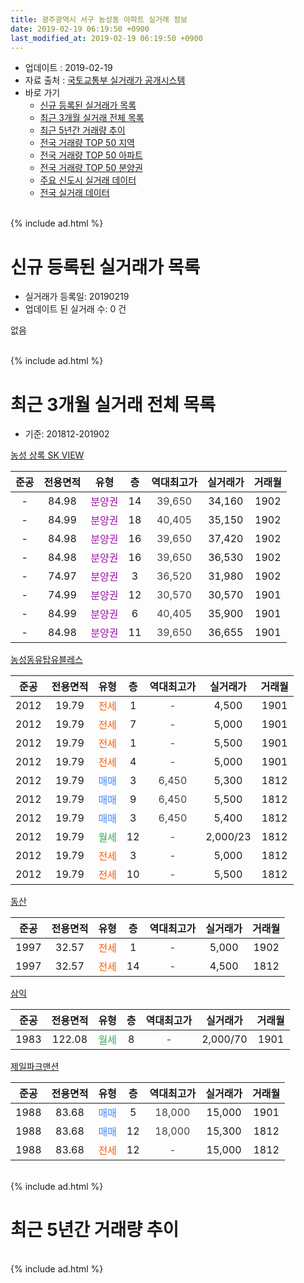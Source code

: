 ```yaml
---
title: 광주광역시 서구 농성동 아파트 실거래 정보
date: 2019-02-19 06:19:50 +0900
last_modified_at: 2019-02-19 06:19:50 +0900
---
```


* 업데이트 : 2019-02-19
* 자료 출처 : [국토교통부 실거래가 공개시스템](http://rt.molit.go.kr)
* 바로 가기
    * [신규 등록된 실거래가 목록](#신규-등록된-실거래가-목록)
    * [최근 3개월 실거래 전체 목록](#최근-3개월-실거래-전체-목록)
    * [최근 5년간 거래량 추이](#최근-5년간-거래량-추이)
    * [전국 거래량 TOP 50 지역](https://ayogom.github.io/apt-trade-info/최근-3개월-전국에서-가장-거래가-많이-발생한-지역)
    * [전국 거래량 TOP 50 아파트](https://ayogom.github.io/apt-trade-info/최근-3개월-전국에서-가장-거래가-많이-발생한-아파트)
    * [전국 거래량 TOP 50 분양권](https://ayogom.github.io/apt-trade-info/최근-3개월-전국에서-가장-거래가-많이-발생한-분양권)
    * [주요 신도시 실거래 데이터](https://ayogom.github.io/apt-trade-info/주요-신도시)
    * [전국 실거래 데이터](https://ayogom.github.io/apt-trade-info/전국)
<br>
{% include ad.html %}
<br>

# 신규 등록된 실거래가 목록
* 실거래가 등록일: 20190219
* 업데이트 된 실거래 수: 0 건

없음

<br>
{% include ad.html %}
<br>

# 최근 3개월 실거래 전체 목록
* 기준: 201812-201902


[농성 상록 SK VIEW](https://search.naver.com/search.naver?query=%EA%B4%91%EC%A3%BC%EA%B4%91%EC%97%AD%EC%8B%9C+%EC%84%9C%EA%B5%AC+%EB%86%8D%EC%84%B1%EB%8F%99+%EB%86%8D%EC%84%B1+%EC%83%81%EB%A1%9D+SK+VIEW)

|준공|전용면적|유형|층|역대최고가|실거래가|거래월|
|:---:|:---:|:---:|:---:|:---:|:---:|:---:|
|-|84.98|<span style="color:#9C11A5">분양권</span>|14|<span style="color:#444444">39,650</span>|34,160|1902|
|-|84.99|<span style="color:#9C11A5">분양권</span>|18|<span style="color:#444444">40,405</span>|35,150|1902|
|-|84.98|<span style="color:#9C11A5">분양권</span>|16|<span style="color:#444444">39,650</span>|37,420|1902|
|-|84.98|<span style="color:#9C11A5">분양권</span>|16|<span style="color:#444444">39,650</span>|36,530|1902|
|-|74.97|<span style="color:#9C11A5">분양권</span>|3|<span style="color:#444444">36,520</span>|31,980|1902|
|-|74.99|<span style="color:#9C11A5">분양권</span>|12|<span style="color:#444444">30,570</span>|30,570|1901|
|-|84.99|<span style="color:#9C11A5">분양권</span>|6|<span style="color:#444444">40,405</span>|35,900|1901|
|-|84.98|<span style="color:#9C11A5">분양권</span>|11|<span style="color:#444444">39,650</span>|36,655|1901|

[농성동유탑유블레스](https://search.naver.com/search.naver?query=%EA%B4%91%EC%A3%BC%EA%B4%91%EC%97%AD%EC%8B%9C+%EC%84%9C%EA%B5%AC+%EB%86%8D%EC%84%B1%EB%8F%99+%EB%86%8D%EC%84%B1%EB%8F%99%EC%9C%A0%ED%83%91%EC%9C%A0%EB%B8%94%EB%A0%88%EC%8A%A4)

|준공|전용면적|유형|층|역대최고가|실거래가|거래월|
|:---:|:---:|:---:|:---:|:---:|:---:|:---:|
|2012|19.79|<span style="color:#ff5a00">전세</span>|1|<span style="color:#444444">-</span>|4,500|1901|
|2012|19.79|<span style="color:#ff5a00">전세</span>|7|<span style="color:#444444">-</span>|5,000|1901|
|2012|19.79|<span style="color:#ff5a00">전세</span>|1|<span style="color:#444444">-</span>|5,500|1901|
|2012|19.79|<span style="color:#ff5a00">전세</span>|4|<span style="color:#444444">-</span>|5,000|1901|
|2012|19.79|<span style="color:#4285f3">매매</span>|3|<span style="color:#444444">6,450</span>|5,300|1812|
|2012|19.79|<span style="color:#4285f3">매매</span>|9|<span style="color:#444444">6,450</span>|5,500|1812|
|2012|19.79|<span style="color:#4285f3">매매</span>|3|<span style="color:#444444">6,450</span>|5,400|1812|
|2012|19.79|<span style="color:#34a853">월세</span>|12|<span style="color:#444444">-</span>|2,000/23|1812|
|2012|19.79|<span style="color:#ff5a00">전세</span>|3|<span style="color:#444444">-</span>|5,000|1812|
|2012|19.79|<span style="color:#ff5a00">전세</span>|10|<span style="color:#444444">-</span>|5,500|1812|

[동산](https://search.naver.com/search.naver?query=%EA%B4%91%EC%A3%BC%EA%B4%91%EC%97%AD%EC%8B%9C+%EC%84%9C%EA%B5%AC+%EB%86%8D%EC%84%B1%EB%8F%99+%EB%8F%99%EC%82%B0)

|준공|전용면적|유형|층|역대최고가|실거래가|거래월|
|:---:|:---:|:---:|:---:|:---:|:---:|:---:|
|1997|32.57|<span style="color:#ff5a00">전세</span>|1|<span style="color:#444444">-</span>|5,000|1902|
|1997|32.57|<span style="color:#ff5a00">전세</span>|14|<span style="color:#444444">-</span>|4,500|1812|

[삼익](https://search.naver.com/search.naver?query=%EA%B4%91%EC%A3%BC%EA%B4%91%EC%97%AD%EC%8B%9C+%EC%84%9C%EA%B5%AC+%EB%86%8D%EC%84%B1%EB%8F%99+%EC%82%BC%EC%9D%B5)

|준공|전용면적|유형|층|역대최고가|실거래가|거래월|
|:---:|:---:|:---:|:---:|:---:|:---:|:---:|
|1983|122.08|<span style="color:#34a853">월세</span>|8|<span style="color:#444444">-</span>|2,000/70|1901|

[제일파크맨션](https://search.naver.com/search.naver?query=%EA%B4%91%EC%A3%BC%EA%B4%91%EC%97%AD%EC%8B%9C+%EC%84%9C%EA%B5%AC+%EB%86%8D%EC%84%B1%EB%8F%99+%EC%A0%9C%EC%9D%BC%ED%8C%8C%ED%81%AC%EB%A7%A8%EC%85%98)

|준공|전용면적|유형|층|역대최고가|실거래가|거래월|
|:---:|:---:|:---:|:---:|:---:|:---:|:---:|
|1988|83.68|<span style="color:#4285f3">매매</span>|5|<span style="color:#444444">18,000</span>|15,000|1901|
|1988|83.68|<span style="color:#4285f3">매매</span>|12|<span style="color:#444444">18,000</span>|15,300|1812|
|1988|83.68|<span style="color:#ff5a00">전세</span>|12|<span style="color:#444444">-</span>|15,000|1812|


<br>
{% include ad.html %}
<br>

# 최근 5년간 거래량 추이


<div style="width:100%;">
    <canvas id="deal_progress" height="200"></canvas>
</div>

<script>
new Chart(document.getElementById("deal_progress"), {
    type: 'line',
    data: {
        labels: ['201402','201403','201404','201405','201406','201407','201408','201409','201410','201411','201412','201501','201502','201503','201504','201505','201506','201507','201508','201509','201510','201511','201512','201601','201602','201603','201604','201605','201606','201607','201608','201609','201610','201611','201612','201701','201702','201703','201704','201705','201706','201707','201708','201709','201710','201711','201712','201801','201802','201803','201804','201805','201806','201807','201808','201809','201810','201811','201812','201901','201902'],
        datasets: [{
            label: '매매',
            pointRadius: 1,
            data: [4, 2, 6, 4, 1, 1, 4, 3, 3, 7, 6, 6, 5, 5, 12, 2, 2, 5, 3, 6, 6, 2, 7, 5, 5, 3, 2, 12, 8, 9, 5, 5, 5, 3, 5, 6, 12, 6, 2, 4, 4, 1, 5, 4, 3, 9, 3, 28, 112, 14, 5, 3, 4, 9, 9, 12, 19, 30, 4, 4, 5],
            borderColor: "rgba(255, 201, 14, 1)",
            backgroundColor: "rgba(255, 201, 14, 0.5)",
            fill: false,
            lineTension: 0
        },{
            label: '전월세',
            pointRadius: 1,
            data: [16, 14, 6, 1, 4, 2, 2, 0, 2, 3, 3, 8, 5, 11, 2, 3, 2, 2, 1, 0, 1, 4, 1, 4, 0, 2, 1, 4, 0, 5, 1, 3, 2, 2, 2, 1, 2, 0, 4, 2, 2, 3, 0, 5, 5, 4, 4, 4, 5, 5, 3, 4, 0, 5, 2, 4, 5, 7, 5, 5, 1],
            borderColor: "rgba(0, 141, 185, 1)",
            backgroundColor: "rgba(0, 141, 185, 0.5)",
            fill: false,
            lineTension: 0
        }
        ]
    },
    options: {
        responsive: true,
        title: {
            display: false
        },
        tooltips: {
            mode: 'index',
            intersect: false
        },
        hover: {
            mode: 'nearest',
            intersect: true
        },
        scales: {
            xAxes: [{
                display: true,
                scaleLabel: {
                    display: true,
                    labelString: '년/월'
                }
            }],
            yAxes: [{
                display: true,
                ticks: {
                    suggestedMin: 0,
                },
                scaleLabel: {
                    display: true,
                    labelString: '실거래 수'
                }
            }]
        }
    }
});

</script>


<br>
{% include ad.html %}
<br>

